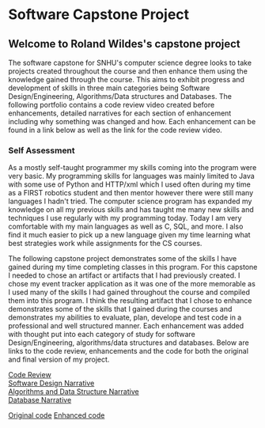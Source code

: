 # Software Capstone Project

## Welcome to Roland Wildes's capstone project

The software capstone for SNHU's computer science degree looks to take projects created throughout the course and then enhance them using the knowledge gained through the course. 
This aims to exhibit progress and development of skills in three main categories being Software Design/Engineering, Algorithms/Data structures and Databases. The following portfolio contains a code review video created before enhancements, detailed narratives for each section of enhancement including why something was changed and how. Each enhancement can be found in a link below as well as the link for the code review video. 

### Self Assessment
As a mostly self-taught programmer my skills coming into the program were very basic. My programming skills for languages was mainly limited to Java with some use of Python and HTTP/xml which I used often during my time as a FIRST robotics student and then mentor however there were still many languages I hadn't tried. The computer science program has expanded my knowledge on all my previous skills and has taught me many new skills and techniques I use regularly with my programming today. Today I am very comfortable with my main languages as well as C, SQL, and more. I also find it much easier to pick up a new language given my time learning what best strategies work while assignments for the CS courses. 

The following capstone project demonstrates some of the skills I have gained during my time completing classes in this program. For this capstone I needed to chose an artifact or artifacts that I had previously created. I chose my event tracker application as it was one of the more memorable as I used many of the skills I had gained throughout the course and compiled them into this program. I think the resulting artifact that I chose to enhance demonstrates some of the skills that I gained during the courses and demonstrates my abilities to evaluate, plan, develope and test code in a professional and well structured manner. Each enhancement was added with thought put into each category of study for software Design/Engineering, algorithms/data structures and databases. Below are links to the code review, enhancements and the code for both the original and final version of my project. 

[Code Review](https://rolandwildes.github.io/Code-Review)\
[Software Design Narrative](https://rolandwildes.github.io/SoftwareDesign-Engineering)\
[Algorithms and Data Structure Narrative](https://rolandwildes.github.io/AlgorithmsDataStructure)\
[Database Narrative](https://rolandwildes.github.io/Databases)

[Original code](https://github.com/RolandWildes/RolandWildes.github.io/blob/main/EventTrackerCapstone%20-Original.zip)
[Enhanced code](https://github.com/RolandWildes/RolandWildes.github.io/blob/main/EventTrackerCapstone-Final.zip)